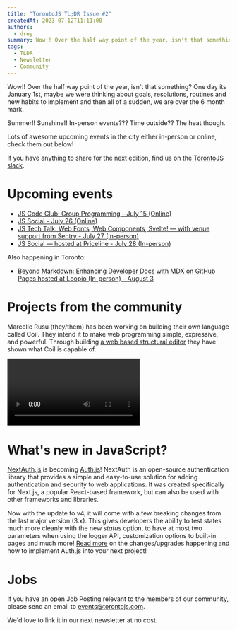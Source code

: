 ```yaml
---
title: "TorontoJS TL;DR Issue #2"
createdAt: 2023-07-12T11:11:00
authors:
  - drey
summary: Wow!! Over the half way point of the year, isn't that something? One day its January 1st, maybe we were thinking about goals, resolutions, routines and new habits to implement and then all of a sudden, we are over the 6 month mark.
tags:
  - TLDR
  - Newsletter
  - Community
---
```


Wow!! Over the half way point of the year, isn't that something? One day its January 1st, maybe we were thinking about goals, resolutions, routines and new habits to implement and then all of a sudden, we are over the 6 month mark.

Summer!! Sunshine!! In-person events??? Time outside?? The heat though.

Lots of awesome upcoming events in the city either in-person or online, check them out below!

If you have anything to share for the next edition, find us on the [TorontoJS slack](https://torontojs.slack.com/).

# Upcoming events

- [JS Code Club: Group Programming - July 15 (Online)](https://www.meetup.com/torontojs/events/lvfwftyfckbtb/)
- [JS Social - July 26 (Online)](https://www.meetup.com/torontojs/events/ttfwftyfckbjc/)
- [JS Tech Talk: Web Fonts, Web Components, Svelte! — with venue support from Sentry - July 27 (In-person)](https://guild.host/events/js-tech-talk-web-fonts-l8sro4)
- [JS Social — hosted at Priceline - July 28 (In-person)](https://guild.host/events/july-inperson-social-uobh57)

Also happening in Toronto:

- [Beyond Markdown: Enhancing Developer Docs with MDX on GitHub Pages hosted at Loopio (In-person) - August 3](https://www.meetup.com/toronto-react-native/events/294618947/)

# Projects from the community

Marcelle Rusu (they/them) has been working on building their own language called Coil. They intend it to make web programming simple, expressive, and powerful. Through building [a web based structural editor](https://coil-editor.netlify.app/) they have shown what Coil is capable of.

<video controls>
  <source src="/assets/project-demo.mp4" type="video/mp4" />
  <a href="/assets/project-demo.mp4">Download the video</a>
</video>

# What's new in JavaScript?

[NextAuth.js](https://next-auth.js.org/) is becoming [Auth.js](https://authjs.dev/)! NextAuth is an open-source authentication library that provides a simple and easy-to-use solution for adding authentication and security to web applications. It was created specifically for Next.js, a popular React-based framework, but can also be used with other frameworks and libraries.

Now with the update to v4, it will come with a few breaking changes from the last major version (3.x). This gives developers the ability to test states much more cleanly with the new _status_ option, to have at most two parameters when using the logger API, customization options to built-in pages and much more! [Read more](https://authjs.dev/getting-started/introduction) on the changes/upgrades happening and how to implement Auth.js into your next project!

# Jobs

If you have an open Job Posting relevant to the members of our community, please send an email to [events@torontojs.com](mailto:events@torontojs.com).

We'd love to link it in our next newsletter at no cost.
